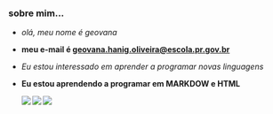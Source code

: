 ### sobre mim...
- _olá, meu nome é geovana_ </p>
- **meu e-mail é geovana.hanig.oliveira@escola.pr.gov.br**
- <i>Eu estou interessado em aprender a programar novas linguagens</i>
- <b>Eu estou aprendendo a programar em MARKDOW e HTML<b/>

  [![](https://img.shields.io/badge/YouTube-FF0000?style=for-the-badge&logo=youtube&logoColor=white)](http://youtube.com.br)
  [![](https://img.shields.io/badge/Instagram-E4405F?style=for-the-badge&logo=instagram&logoColor=white)](https://www.instagram.com/geovnx7_/)
  [![](https://img.shields.io/badge/Twitter-1DA1F2?style=for-the-badge&logo=twitter&logoColor=white)](https://twitter.com/geoge0_s=09)
 
  
  
  
